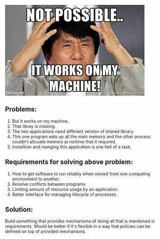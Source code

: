 ![](./images/works-on-my-machine.jpg)

## Problems:
1. But it works on my machine.
2. That libray is missing.
3. The two applications need different version of shared library.
4. This one program eats up all the main memory and the other process couldn't allcoate memory at runtime that it required.
5. Installtion and manging this application is one hell of a task.



## Requirements for solving above problem:
1. How to get software to run reliably when moved from one computing environment to another.
2. Resolve conflicts between programs.
3. Limiting amount of resource usage by an application.
4. Better interface for managing lifecycle of processes.



## Solution:
Build something that provides mechanisms of doing all that is mentioned in requirements.
Would be better if it's flexible in a way that policies can be defined on top of provided mechanisms.